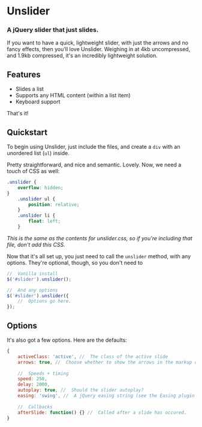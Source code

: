 # Unslider
### A jQuery slider that just slides.

If you want to have a quick, lightweight slider, with just the arrows and no fancy effects, then you'll love Unslider. Weighing in at 4kb uncompressed, and 1.9kb compressed, it's an incredibly lightweight solution.

## Features
* Slides a list
* Supports any HTML content (within a list item)
* Keyboard support

That's it!

## Quickstart
To begin using Unslider, just include the files, and create a `div` with an unordered list (`ul`) inside.

Pretty straightforward, and nice and semantic. Lovely. Now, we need a touch of CSS as well:
```css
.unslider {
	overflow: hidden;
}
	.unslider ul {
		position: relative;
	}
	.unslider li {
		float: left;
	}
```

_This is the same as the contents for unslider.css, so if you're including that file, don't add this CSS._

Now that it's all set up, you just need to call the `unslider` method, with any options. They're optional, though, so you don't need to 

```javascript
//  Vanilla install
$('#slider').unslider();

//  And any options
$('#slider').unslider({
    //  Options go here.
});
```

## Options
It's also got a few options. Here are the defaults:

```javascript
{
	activeClass: 'active', //  The class of the active slide
	arrows: true, //  Choose whether to show the arrows in the markup or not
	
	//  Speeds + timing
	speed: 250,
	delay: 2000,
	autoplay: true, //  Should the slider autoplay?
	easing: 'swing', //  A jQuery easing string (see the Easing plugin for more: http://gsgd.co.uk/sandbox/jquery/easing/)
	
	//  Callbacks
	afterSlide: function() {} //  Called after a slide has occured.
}
```